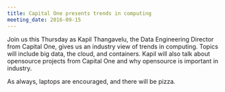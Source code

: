 ```yaml
---
title: Capital One presents trends in computing
meeting_date: 2016-09-15
---
```


<!-- INSERT TEXT HERE -->
Join us this Thursday as Kapil Thangavelu, the Data Engineering Director from Capital One, gives us an industry view of trends in computing. Topics will include big data, the cloud, and containers. Kapil will also talk about opensource projects from Capital One and why opensource is important in industry.

As always, laptops are encouraged, and there will be pizza.

<!-- generated by _helpers/newPost.rb -->
